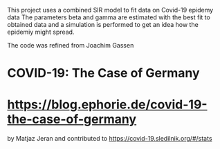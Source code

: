 This project uses a combined SIR model to fit data on Covid-19 epidemy data
The parameters beta and gamma are estimated with the best fit to obtained data
and a simulation is performed to get an idea how the epidemiy might spread.

The code was refined from
Joachim Gassen
# COVID-19: The Case of Germany
# https://blog.ephorie.de/covid-19-the-case-of-germany

by Matjaz Jeran
and contributed to https://covid-19.sledilnik.org/#/stats